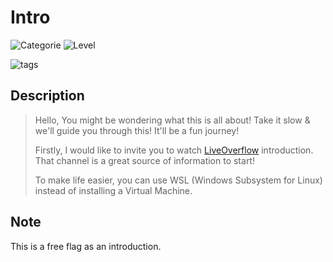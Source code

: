# Intro
![Categorie](https://img.shields.io/badge/Category-Reverse%20Engineering-red?style=for-the-badge) ![Level](https://img.shields.io/badge/Difficulty-Easy-green?style=for-the-badge)

![tags](https://img.shields.io/badge/Tag-Intro%20Reverse%20Engineering-blue)

## Description
> Hello, 
> You might be wondering what this is all about! Take it slow & we'll guide you through this!
> It'll be a fun journey!
> 
> Firstly, I would like to invite you to watch [LiveOverflow](https://www.youtube.com/watch?v=iyAyN3GFM7A) introduction. That channel is a great source of information to start!
> 
> To make life easier, you can use WSL (Windows Subsystem for Linux) instead of installing a Virtual Machine.

## Note
This is a free flag as an introduction.